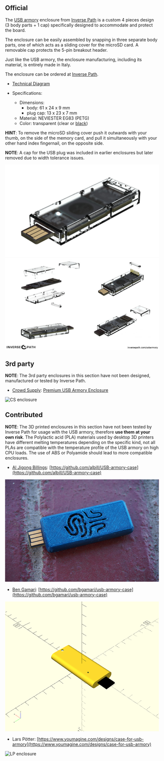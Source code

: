 ## Official

The [USB armory](https://inversepath.com/usbarmory) enclosure from [Inverse Path](https://inversepath.com) is a custom 4 pieces design (3 body parts + 1 cap) specifically designed to accommodate and protect the board.

The enclosure can be easily assembled by snapping in three separate body parts, one of which acts as a sliding cover for the microSD card. A removable cap protects the 5-pin breakout header.

Just like the USB armory, the enclosure manufacturing, including its material, is entirely made in Italy.

The enclosure can be ordered at [Inverse Path](https://inversepath.com/usbarmory).

* [Technical Diagram](https://github.com/inversepath/usbarmory/blob/master/hardware/mark-one/enclosure_diagram-20150611.pdf)

* Specifications:
  * Dimensions:
    * body: 61 x 24 x 9 mm
    * plug cap: 13 x 23 x 7 mm
  * Material: NEVIESTER EG83 (PETG)
  * Color: transparent (clear or [black](https://twitter.com/AndreaBarisani/status/800652673171279872))

**HINT**: To remove the microSD sliding cover push it outwards with your thumb, on the side of the memory card, and pull it simultaneously with your other hand index fingernail, on the opposite side.

**NOTE**: A cap for the USB plug was included in earlier enclosures but later removed due to width tolerance issues.

![Enclosure Rendering](images/armory-mark-one-enclosure.jpg)
![Exploded Enclosure Renderings](images/armory-mark-one-enclosure-exploded.jpg)

## 3rd party

**NOTE**: The 3rd party enclosures in this section have not been designed, manufactured or tested by Inverse Path.

* [Crowd Supply](https://www.crowdsupply.com/): [Premium USB Armory Enclosure](https://www.crowdsupply.com/crowd-supply/armory-mk1-enclosure)

![CS enclosure](https://www.crowdsupply.com/img/90b0/aaaenclosure-6_jpg_project-body.jpg)

## Contributed

**NOTE**: The 3D printed enclosures in this section have not been tested by Inverse Path for usage with the USB armory, therefore **use them at your own risk**. The Polylactic acid (PLA) materials used by desktop 3D printers have different melting temperatures depending on the specific kind, not all PLAs are compatible with the temperature profile of the USB armory on high CPU loads. The use of ABS or Polyamide should lead to more compatible enclosures.

* [Al Jigong Billings](http://makehacklearn.org/): [https://github.com/albill/USB-armory-case](https://github.com/albill/USB-armory-case)

![AJB enclosure](https://raw.githubusercontent.com/albill/USB-armory-case/master/usbarmory.jpg)

* [Ben Gamari](http://bgamari.github.io): [https://github.com/bgamari/usb-armory-case](https://github.com/bgamari/usb-armory-case)

![BG enclosure](https://github.com/bgamari/usb-armory-case/blob/master/render.png)

* Lars Pötter: [https://www.youmagine.com/designs/case-for-usb-armory](https://www.youmagine.com/designs/case-for-usb-armory)

![LP enclosure](https://d36c0vbvwjb9cx.cloudfront.net/uploads/image/file/82445/medium_usbarmory_bottom.png)
